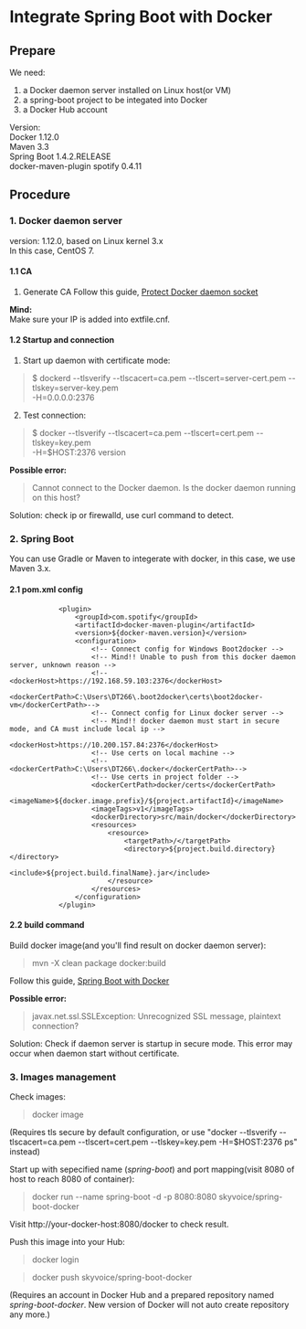 # Integrate Spring Boot with Docker

## Prepare
We need:  
1. a Docker daemon server installed on Linux host(or VM)  
2. a spring-boot project to be integated into Docker  
3. a Docker Hub account  

Version:  
Docker 1.12.0  
Maven 3.3  
Spring Boot 1.4.2.RELEASE  
docker-maven-plugin spotify 0.4.11  

## Procedure
### 1. Docker daemon server
version: 1.12.0, based on Linux kernel 3.x  
In this case, CentOS 7.

#### 1.1 CA
1. Generate CA
Follow this guide, [Protect Docker daemon socket](https://docs.docker.com/engine/security/https/)

**Mind:**  
Make sure your IP is added into extfile.cnf.

#### 1.2 Startup and connection
1. Start up daemon with certificate mode:
> $ dockerd --tlsverify --tlscacert=ca.pem --tlscert=server-cert.pem --tlskey=server-key.pem \
  -H=0.0.0.0:2376

2. Test connection:
> $ docker --tlsverify --tlscacert=ca.pem --tlscert=cert.pem --tlskey=key.pem \
  -H=$HOST:2376 version
  
**Possible error:**  
> Cannot connect to the Docker daemon. Is the docker daemon running on this host?

Solution: check ip or firewalld, use curl command to detect.

### 2. Spring Boot
You can use Gradle or Maven to integerate with docker, in this case, we use Maven 3.x.

#### 2.1 pom.xml config

```
            <plugin>
                <groupId>com.spotify</groupId>
                <artifactId>docker-maven-plugin</artifactId>
                <version>${docker-maven.version}</version>
                <configuration>
                    <!-- Connect config for Windows Boot2docker -->
                    <!-- Mind!! Unable to push from this docker daemon server, unknown reason -->
                    <!--<dockerHost>https://192.168.59.103:2376</dockerHost>
                    <dockerCertPath>C:\Users\DT266\.boot2docker\certs\boot2docker-vm</dockerCertPath>-->
                    <!-- Connect config for Linux docker server -->
                    <!-- Mind!! docker daemon must start in secure mode, and CA must include local ip -->
                    <dockerHost>https://10.200.157.84:2376</dockerHost>
                    <!-- Use certs on local machine -->
                    <!--<dockerCertPath>C:\Users\DT266\.docker</dockerCertPath>-->
                    <!-- Use certs in project folder -->
                    <dockerCertPath>docker/certs</dockerCertPath>
                    <imageName>${docker.image.prefix}/${project.artifactId}</imageName>
                    <imageTags>v1</imageTags>
                    <dockerDirectory>src/main/docker</dockerDirectory>
                    <resources>
                        <resource>
                            <targetPath>/</targetPath>
                            <directory>${project.build.directory}</directory>
                            <include>${project.build.finalName}.jar</include>
                        </resource>
                    </resources>
                </configuration>
            </plugin>
```

#### 2.2 build command
Build docker image(and you'll find result on docker daemon server):
> mvn -X clean package docker:build

Follow this guide, [Spring Boot with Docker](https://spring.io/guides/gs/spring-boot-docker/)

**Possible error:**
> javax.net.ssl.SSLException: Unrecognized SSL message, plaintext connection?

Solution: Check if daemon server is startup in secure mode. This error may occur when daemon start without certificate.

### 3. Images management
Check images:
> docker image

(Requires tls secure by default configuration, or use "docker --tlsverify --tlscacert=ca.pem --tlscert=cert.pem --tlskey=key.pem   -H=$HOST:2376 ps" instead)

Start up with sepecified name (_spring-boot_) and port mapping(visit 8080 of host to reach 8080 of container):
> docker run --name spring-boot -d -p 8080:8080 skyvoice/spring-boot-docker

Visit http://your-docker-host:8080/docker to check result.

Push this image into your Hub:
> docker login

> docker push skyvoice/spring-boot-docker

(Requires an account in Docker Hub and a prepared repository named _spring-boot-docker_. New version of Docker will not auto create repository any more.)

